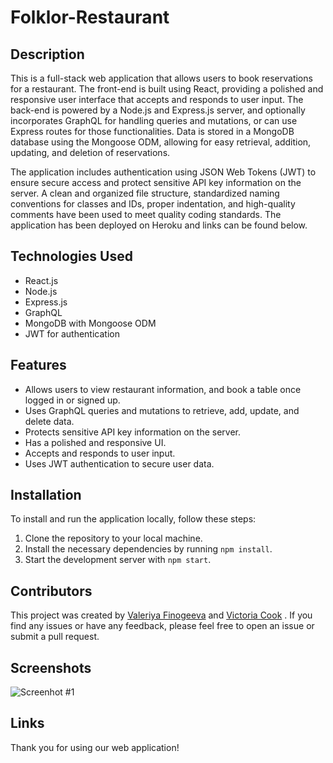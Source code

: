 # Folklor-Restaurant

## Description

This is a full-stack web application that allows users to book reservations for a restaurant. The front-end is built using React, providing a polished and responsive user interface that accepts and responds to user input. The back-end is powered by a Node.js and Express.js server, and optionally incorporates GraphQL for handling queries and mutations, or can use Express routes for those functionalities. Data is stored in a MongoDB database using the Mongoose ODM, allowing for easy retrieval, addition, updating, and deletion of reservations.

The application includes authentication using JSON Web Tokens (JWT) to ensure secure access and protect sensitive API key information on the server. A clean and organized file structure, standardized naming conventions for classes and IDs, proper indentation, and high-quality comments have been used to meet quality coding standards. The application has been deployed on Heroku and links can be found below.

## Technologies Used

* React.js
* Node.js
* Express.js
* GraphQL
* MongoDB with Mongoose ODM
* JWT for authentication

## Features

* Allows users to view restaurant information, and book a table once logged in or signed up.
* Uses GraphQL queries and mutations to retrieve, add, update, and delete data.
* Protects sensitive API key information on the server.
* Has a polished and responsive UI.
* Accepts and responds to user input.
* Uses JWT authentication to secure user data.

## Installation

To install and run the application locally, follow these steps:

1. Clone the repository to your local machine.
2. Install the necessary dependencies by running `npm install`.
3. Start the development server with `npm start`.

## Contributors

This project was created by [Valeriya Finogeeva](https://github.com/ValFin96) and [Victoria Cook](https://github.com/VictoriaCook) . If you find any issues or have any feedback, please feel free to open an issue or submit a pull request.

## Screenshots
![Screenhot #1]()

## Links

Thank you for using our web application!